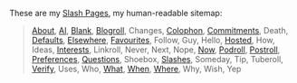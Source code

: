 These are my [Slash Pages](https://slashpages.net/), my human-readable sitemap:

> [About](/about/), [AI](/ai/), [Blank](/blank/), [Blogroll](/blogroll/), Changes, [Colophon](/colophon/), [Commitments](/commitments/), Death, [Defaults](/defaults/), [Elsewhere](/elsewhere/), [Favourites](/favourites/), Follow, Guy, Hello, [Hosted](/hosted/), How, Ideas, [Interests](/interests/), Linkroll, Never, Next, Nope, [Now](/now/), [Podroll](/podroll/), [Postroll](/postroll/), [Preferences](/preferences/), [Questions](/questions/), Shoebox, [Slashes](/slashes/), Someday, Tip, Tuberoll, [Verify](/verify/), Uses, Who, [What](/what/), [When](/when/), [Where](/where/), Why, Wish, Yep


<!-- To consider
  Carry
  Green
  Junk
  Pfp
-->

<!--
  Robots redirects to AI
  Hills redirects to Commitments
  Canon redirects to Favourites
  Posse redirects to Hosted
  Chipotle redirects to Preferences
-->

